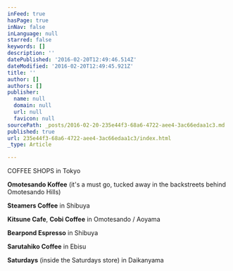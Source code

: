 ```yaml
---
inFeed: true
hasPage: true
inNav: false
inLanguage: null
starred: false
keywords: []
description: ''
datePublished: '2016-02-20T12:49:46.514Z'
dateModified: '2016-02-20T12:49:45.921Z'
title: ''
author: []
authors: []
publisher:
  name: null
  domain: null
  url: null
  favicon: null
sourcePath: _posts/2016-02-20-235e44f3-68a6-4722-aee4-3ac66edaa1c3.md
published: true
url: 235e44f3-68a6-4722-aee4-3ac66edaa1c3/index.html
_type: Article

---
```

COFFEE SHOPS in Tokyo 

**Omotesando Koffee** (it's a must go, tucked away in the backstreets behind Omotesando Hills) 

**Steamers Coffee** in Shibuya 

**Kitsune Cafe**, **Cobi Coffee** in Omotesando / Aoyama 

**Bearpond Espresso** in Shibuya 

**Sarutahiko Coffee** in Ebisu 

**Saturdays** (inside the Saturdays store) in Daikanyama